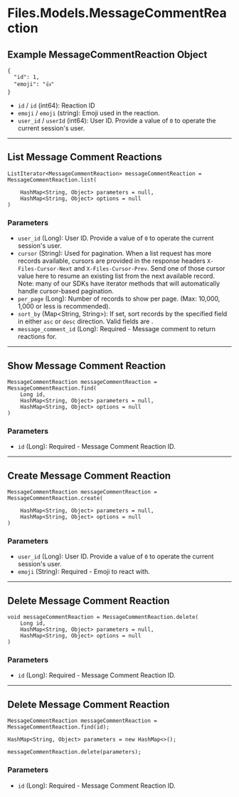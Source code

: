 # Files.Models.MessageCommentReaction

## Example MessageCommentReaction Object

```
{
  "id": 1,
  "emoji": "👍"
}
```

* `id` / `id`  (int64): Reaction ID
* `emoji` / `emoji`  (string): Emoji used in the reaction.
* `user_id` / `userId`  (int64): User ID.  Provide a value of `0` to operate the current session's user.


---

## List Message Comment Reactions

```
ListIterator<MessageCommentReaction> messageCommentReaction = MessageCommentReaction.list(
    
    HashMap<String, Object> parameters = null,
    HashMap<String, Object> options = null
)
```

### Parameters

* `user_id` (Long): User ID.  Provide a value of `0` to operate the current session's user.
* `cursor` (String): Used for pagination.  When a list request has more records available, cursors are provided in the response headers `X-Files-Cursor-Next` and `X-Files-Cursor-Prev`.  Send one of those cursor value here to resume an existing list from the next available record.  Note: many of our SDKs have iterator methods that will automatically handle cursor-based pagination.
* `per_page` (Long): Number of records to show per page.  (Max: 10,000, 1,000 or less is recommended).
* `sort_by` (Map<String, String>): If set, sort records by the specified field in either `asc` or `desc` direction. Valid fields are .
* `message_comment_id` (Long): Required - Message comment to return reactions for.


---

## Show Message Comment Reaction

```
MessageCommentReaction messageCommentReaction = MessageCommentReaction.find(
    Long id, 
    HashMap<String, Object> parameters = null,
    HashMap<String, Object> options = null
)
```

### Parameters

* `id` (Long): Required - Message Comment Reaction ID.


---

## Create Message Comment Reaction

```
MessageCommentReaction messageCommentReaction = MessageCommentReaction.create(
    
    HashMap<String, Object> parameters = null,
    HashMap<String, Object> options = null
)
```

### Parameters

* `user_id` (Long): User ID.  Provide a value of `0` to operate the current session's user.
* `emoji` (String): Required - Emoji to react with.


---

## Delete Message Comment Reaction

```
void messageCommentReaction = MessageCommentReaction.delete(
    Long id, 
    HashMap<String, Object> parameters = null,
    HashMap<String, Object> options = null
)
```

### Parameters

* `id` (Long): Required - Message Comment Reaction ID.


---

## Delete Message Comment Reaction

```
MessageCommentReaction messageCommentReaction = MessageCommentReaction.find(id);

HashMap<String, Object> parameters = new HashMap<>();

messageCommentReaction.delete(parameters);
```

### Parameters

* `id` (Long): Required - Message Comment Reaction ID.
